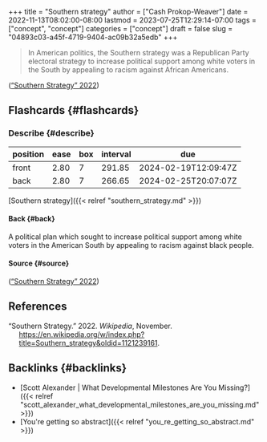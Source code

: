 +++
title = "Southern strategy"
author = ["Cash Prokop-Weaver"]
date = 2022-11-13T08:02:00-08:00
lastmod = 2023-07-25T12:29:14-07:00
tags = ["concept", "concept"]
categories = ["concept"]
draft = false
slug = "04893c03-a45f-4719-9404-ac09b32a5edb"
+++

> In American politics, the Southern strategy was a Republican Party electoral strategy to increase political support among white voters in the South by appealing to racism against African Americans.

(<a href="#citeproc_bib_item_1">“Southern Strategy” 2022</a>)


## Flashcards {#flashcards}


### Describe {#describe}

| position | ease | box | interval | due                  |
|----------|------|-----|----------|----------------------|
| front    | 2.80 | 7   | 291.85   | 2024-02-19T12:09:47Z |
| back     | 2.80 | 7   | 266.65   | 2024-02-25T20:07:07Z |

[Southern strategy]({{< relref "southern_strategy.md" >}})


#### Back {#back}

A political plan which sought to increase political support among white voters in the American South by appealing to racism against black people.


#### Source {#source}

(<a href="#citeproc_bib_item_1">“Southern Strategy” 2022</a>)

## References

<style>.csl-entry{text-indent: -1.5em; margin-left: 1.5em;}</style><div class="csl-bib-body">
  <div class="csl-entry"><a id="citeproc_bib_item_1"></a>“Southern Strategy.” 2022. <i>Wikipedia</i>, November. <a href="https://en.wikipedia.org/w/index.php?title=Southern_strategy&oldid=1121239161">https://en.wikipedia.org/w/index.php?title=Southern_strategy&#38;oldid=1121239161</a>.</div>
</div>


## Backlinks {#backlinks}

-   [Scott Alexander | What Developmental Milestones Are You Missing?]({{< relref "scott_alexander_what_developmental_milestones_are_you_missing.md" >}})
-   [You're getting so abstract]({{< relref "you_re_getting_so_abstract.md" >}})
